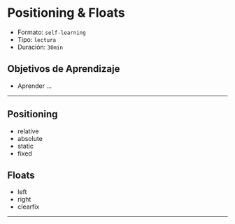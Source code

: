# Positioning & Floats
- Formato: `self-learning`
- Tipo: `lectura`
- Duración: `30min`

## Objetivos de Aprendizaje

- Aprender ...

***

## Positioning
  - relative
  - absolute
  - static
  - fixed

## Floats
  - left
  - right
  - clearfix

***
